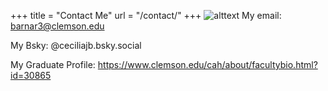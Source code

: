 +++
title = "Contact Me"
url = "/contact/"
+++
![alttext](/images/medievalcat.jpg)
My email: barnar3@clemson.edu 

My Bsky: @ceciliajb.bsky.social

My Graduate Profile: https://www.clemson.edu/cah/about/facultybio.html?id=30865 

